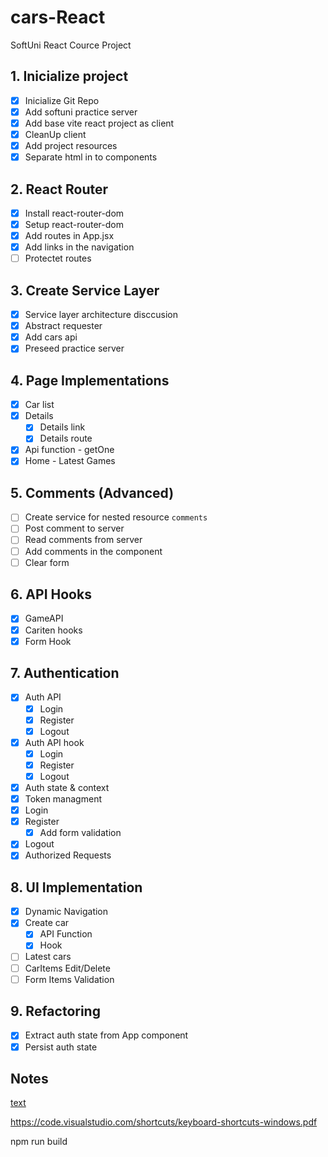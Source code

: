 # cars-React
SoftUni React Cource Project

## 1. Inicialize project
- [x] Inicialize Git Repo
- [x] Add softuni practice server
- [x] Add base vite react project as client
- [x] CleanUp client
- [x] Add project resources
- [x] Separate html in to components
## 2. React Router
- [x] Install react-router-dom
- [x] Setup react-router-dom
- [x] Add routes in App.jsx
- [x] Add links in the navigation
- [ ] Protectet routes
## 3. Create Service Layer
- [x] Service layer architecture disccusion
- [x] Abstract requester
- [x] Add cars api
- [x] Preseed practice server
## 4. Page Implementations
- [x] Car list
- [x] Details
  - [x] Details link
  - [x] Details route
- [x] Api function - getOne
- [x] Home - Latest Games
## 5. Comments (Advanced)
- [ ] Create service for nested resource `comments`
- [ ] Post comment to server
- [ ] Read comments from server
- [ ] Add comments in the component
- [ ] Clear form
## 6. API Hooks
- [x] GameAPI
- [x] Cariten hooks
- [x] Form Hook
## 7. Authentication
- [x] Auth API
  - [x] Login
  - [x] Register
  - [x] Logout 
- [x] Auth API hook
  - [x] Login
  - [x] Register
  - [x] Logout 
- [x] Auth state & context
- [x] Token managment
- [x] Login
- [x] Register
  - [x] Add form validation
- [x] Logout
- [x] Authorized Requests
## 8. UI Implementation
- [x] Dynamic Navigation
- [x] Create car
  - [x] API Function
  - [x] Hook
- [ ] Latest cars
- [ ] CarItems Edit/Delete
- [ ] Form Items Validation 
## 9. Refactoring
- [x] Extract auth state from App component
- [x] Persist auth state

## Notes
[text](https://docs.google.com/document/d/1SVO-6ejDyWqlK2Fxv0B-COFdKbTwVG6QsSlpXsH5Wks/edit)

https://code.visualstudio.com/shortcuts/keyboard-shortcuts-windows.pdf


npm run build